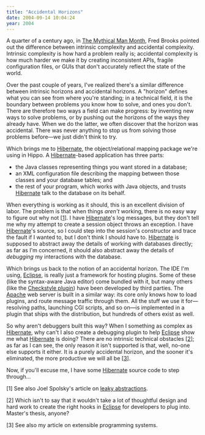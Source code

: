 ```yaml
---
title: "Accidental Horizons"
date: 2004-09-14 10:04:24
year: 2004
---
```

<p>A quarter of a century ago, in <a href="http://www.amazon.com/exec/obidos/tg/detail/-/0201835959">The Mythical Man Month</a>, Fred Brooks pointed out the difference between intrinsic complexity and accidental complexity.  Intrinsic complexity is how hard a problem really is; accidental complexity is how much harder we make it by creating inconsistent APIs, fragile configuration files, or GUIs that don't accurately reflect the state of the world.</p>

<p>Over the past couple of years, I've realized there's a similar difference between intrinsic horizons and accidental horizons.  A "horizon" defines what you can see from where you're standing; in a technical field, it is the boundary between problems you know how to solve, and ones you don't.  There are therefore two ways a field can make progress: by inventing new ways to solve problems, or by pushing out the horizons of the ways they already have.  When we do the latter, we often discover that the horizon was accidental.  There was never anything to stop us from solving those problems before—we just didn't think to try.</p>

<p>Which brings me to <a href="http://www.hibernate.org">Hibernate</a>, the object/relational mapping package we're using in Hippo.  A <a href="http://www.hibernate.org">Hibernate</a>-based application has three parts:</p>

<ul>
<li>the Java classes representing things you want stored in a database;</li>
<li>an XML configuration file describing the mapping between those classes and your database tables; and</li>
<li>the rest of your program, which works with Java objects, and trusts <a href="http://www.hibernate.org">Hibernate</a> talk to the database on its behalf.</li>
</ul>

<p>When everything is working as it should, this is an excellent division of labor.  The problem is that when things <em>aren't</em> working, there is no easy way to figure out why not [<a href="#1">1</a>].  I have <a href="http://www.hibernate.org">Hibernate</a>'s log messages, but they don't tell me why my attempt to create a session object throws an exception.  I have <a href="http://www.hibernate.org">Hibernate</a>'s source, so I could step into the session's constructor and trace the fault if I wanted to, but I don't think I should have to.  <a href="http://www.hibernate.org">Hibernate</a> is supposed to abstract away the details of working with databases directly; as far as I'm concerned, it should also abstract away the details of <em>debugging</em> my interactions with the database.</p>

<p>Which brings us back to the notion of an accidental horizon.  The IDE I'm using, <a href="http://www.eclipse.org">Eclipse</a>, is really just a framework for hosting plugins.  Some of these (like the syntax-aware Java editor) come bundled with it, but many others (like the <a href="http://eclipse-cs.sourceforge.net/">Checkstyle plugin</a>) have been developed by third parties.  The <a href="http://www.apache.org/httpd">Apache</a> web server is built in a similar way: its core only knows how to load plugins, and route message traffic through them.  All the stuff we use it for—resolving paths, launching CGI scripts, and so on—is implemented in a plugin that ships with the distribution, but hundreds of others exist as well.</p>

<p>So why aren't debuggers built this way?  When I something as complex as <a href="http://www.hibernate.org">Hibernate</a>, why can't I also create a debugging plugin to help <a href="http://www.eclipse.org">Eclipse</a> show me what <a href="http://www.hibernate.org">Hibernate</a> is doing?  There are no intrinsic technical obstacles [<a href="#2">2</a>]; as far as I can see, the only reason it isn't supported is that, well, no-one else supports it either.  It is a purely accidental horizon, and the sooner it's eliminated, the more productive we will all be [<a href="#3">3</a>].</p>

<p>Now, if you'll excuse me, I have some <a href="http://www.hibernate.org">Hibernate</a> source code to step through…</p>

<p>[<a name="1">1</a>] See also Joel Spolsky's article on <a href="http://www.joelonsoftware.com/articles/LeakyAbstractions.html">leaky abstractions</a>.</p>

<p>[<a name="2">2</a>] Which isn't to say that it wouldn't take a lot of thoughtful design and hard work to create the right hooks in <a href="http://www.eclipse.org">Eclipse</a> for developers to plug into.  Master's thesis, anyone?</p>

<p>[<a name="3">3</a>] See also my article on extensible programming systems.</p>
